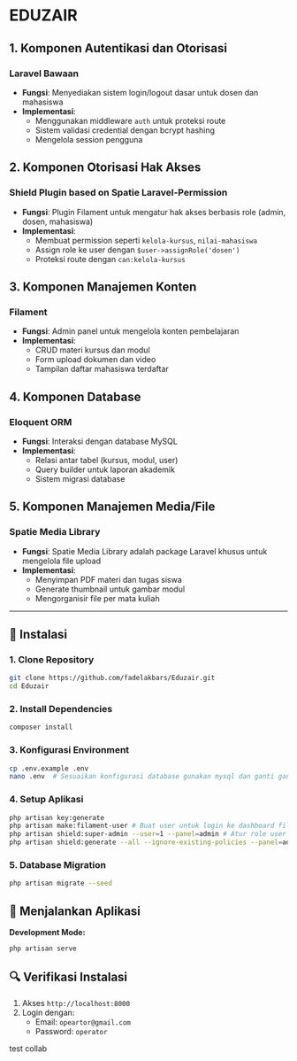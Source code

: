 # EDUZAIR

## 1. Komponen Autentikasi dan Otorisasi
### Laravel Bawaan
- **Fungsi**: Menyediakan sistem login/logout dasar untuk dosen dan mahasiswa
- **Implementasi**: 
  - Menggunakan middleware `auth` untuk proteksi route
  - Sistem validasi credential dengan bcrypt hashing
  - Mengelola session pengguna

## 2. Komponen Otorisasi Hak Akses
### Shield Plugin based on Spatie Laravel-Permission
- **Fungsi**: Plugin Filament untuk mengatur hak akses berbasis role (admin, dosen, mahasiswa)
- **Implementasi**:
  - Membuat permission seperti `kelola-kursus`, `nilai-mahasiswa`
  - Assign role ke user dengan `$user->assignRole('dosen')`
  - Proteksi route dengan `can:kelola-kursus`

## 3. Komponen Manajemen Konten
### Filament
- **Fungsi**: Admin panel untuk mengelola konten pembelajaran
- **Implementasi**:
  - CRUD materi kursus dan modul
  - Form upload dokumen dan video
  - Tampilan daftar mahasiswa terdaftar

## 4. Komponen Database
### Eloquent ORM
- **Fungsi**: Interaksi dengan database MySQL
- **Implementasi**:
  - Relasi antar tabel (kursus, modul, user)
  - Query builder untuk laporan akademik
  - Sistem migrasi database

## 5. Komponen Manajemen Media/File
### Spatie Media Library
- **Fungsi**: Spatie Media Library adalah package Laravel khusus untuk mengelola file upload
- **Implementasi**:
  - Menyimpan PDF materi dan tugas siswa
  - Generate thumbnail untuk gambar modul
  - Mengorganisir file per mata kuliah
---

## 🚀 Instalasi

### 1. Clone Repository
```bash
git clone https://github.com/fadelakbars/Eduzair.git
cd Eduzair
```

### 2. Install Dependencies
```bash
composer install
```

### 3. Konfigurasi Environment
```bash
cp .env.example .env
nano .env  # Sesuaikan konfigurasi database gunakan mysql dan ganti ganti nama database yang dibuat
```

### 4. Setup Aplikasi
```bash
php artisan key:generate
php artisan make:filament-user # Buat user untuk login ke dashboard filament
php artisan shield:super-admin --user=1 --panel=admin # Atur role user 1 sebagi superadmin
php artisan shield:generate --all --ignore-existing-policies --panel=admin
```

### 5. Database Migration
```bash
php artisan migrate --seed
```

## 🏃 Menjalankan Aplikasi

**Development Mode:**
```bash
php artisan serve
```

## 🔍 Verifikasi Instalasi
1. Akses `http://localhost:8000`
2. Login dengan:
   - Email: `opeartor@gmail.com`
   - Password: `operator`

test collab 
